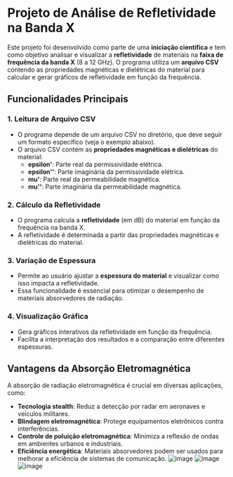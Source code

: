 # Projeto de Análise de Refletividade na Banda X

Este projeto foi desenvolvido como parte de uma **iniciação científica** e tem como objetivo analisar e visualizar a **refletividade** de materiais na **faixa de frequência da banda X** (8 a 12 GHz). O programa utiliza um **arquivo CSV** contendo as propriedades magnéticas e dielétricas do material para calcular e gerar gráficos de refletividade em função da frequência.

## Funcionalidades Principais

### 1. **Leitura de Arquivo CSV**
- O programa depende de um arquivo CSV no diretório, que deve seguir um formato específico (veja o exemplo abaixo).
- O arquivo CSV contém as **propriedades magnéticas e dielétricas** do material:
  - **epsilon'**: Parte real da permissividade elétrica.
  - **epsilon''**: Parte imaginária da permissividade elétrica.
  - **mu'**: Parte real da permeabilidade magnética.
  - **mu''**: Parte imaginária da permeabilidade magnética.

### 2. **Cálculo da Refletividade**
- O programa calcula a **refletividade** (em dB) do material em função da frequência na banda X.
- A refletividade é determinada a partir das propriedades magnéticas e dielétricas do material.

### 3. **Variação de Espessura**
- Permite ao usuário ajustar a **espessura do material** e visualizar como isso impacta a refletividade.
- Essa funcionalidade é essencial para otimizar o desempenho de materiais absorvedores de radiação.

### 4. **Visualização Gráfica**
- Gera gráficos interativos da refletividade em função da frequência.
- Facilita a interpretação dos resultados e a comparação entre diferentes espessuras.

## Vantagens da Absorção Eletromagnética

A absorção de radiação eletromagnética é crucial em diversas aplicações, como:
- **Tecnologia stealth**: Reduz a detecção por radar em aeronaves e veículos militares.
- **Blindagem eletromagnética**: Protege equipamentos eletrônicos contra interferências.
- **Controle de poluição eletromagnética**: Minimiza a reflexão de ondas em ambientes urbanos e industriais.
- **Eficiência energética**: Materiais absorvedores podem ser usados para melhorar a eficiência de sistemas de comunicação.
![image](https://github.com/user-attachments/assets/9716c13b-85ee-48ba-96e6-68a7debaac61)
![image](https://github.com/user-attachments/assets/f6ec2f8a-ae32-44a3-ba9c-f58cc2d0dde6)
![image](https://github.com/user-attachments/assets/38a67743-1696-43ac-9324-c0acce942fd9)
